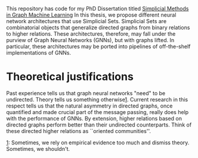 This repository has code for my PhD Dissertation titled [Simplicial Methods in Graph Machine Learning](https://www.proquest.com/dissertations-theses/simplicial-methods-graph-machine-learning/docview/3064071895/se-2?accountid=4840) In this thesis, we propose different neural network architectures that use Simplicial Sets. Simplicial Sets are combinatorial objects that generalize directed graphs from binary relations to higher relations. These architectures, therefore, may fall under the purview of Graph Neural Networks (GNNs), but with graphs lifted. In particular, these architectures may be ported into pipelines of off-the-shelf implementations of GNNs.

# Theoretical justifications

Past experience tells us that graph neural networks "need" to be undirected. Theory tells us something otherwise<a id="fn1" href="#footnote1" class="footnote">1</a>. Current research in this respect tells us that the natural asymmetry in directed graphs, once quantified and made crucial part of the message passing, really does help with the performance of GNNs. By extension, higher relations based on directed graphs perform better than their undirected counterparts. Think of these directed higher relations as ``oriented communities''.

<div id="footnotes">
  <p id="footnote1"><a href="#fn1" class="backlink">1</a>: Sometimes, we rely on empirical evidence too much and dismiss theory. Sometimes, we shouldn't. </p>
</div>
